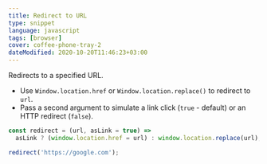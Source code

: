 ```yaml
---
title: Redirect to URL
type: snippet
language: javascript
tags: [browser]
cover: coffee-phone-tray-2
dateModified: 2020-10-20T11:46:23+03:00
---
```


Redirects to a specified URL.

- Use `Window.location.href` or `Window.location.replace()` to redirect to `url`.
- Pass a second argument to simulate a link click (`true` - default) or an HTTP redirect (`false`).

```js
const redirect = (url, asLink = true) =>
  asLink ? (window.location.href = url) : window.location.replace(url);
```

```js
redirect('https://google.com');
```

